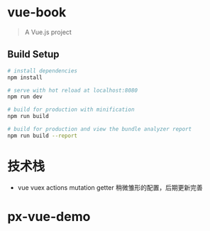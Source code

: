 # vue-book

> A Vue.js project

## Build Setup

``` bash
# install dependencies
npm install

# serve with hot reload at localhost:8080
npm run dev

# build for production with minification
npm run build

# build for production and view the bundle analyzer report
npm run build --report
```
# 技术栈

- vue vuex actions mutation getter 稍微雏形的配置，后期更新完善
	

# px-vue-demo
